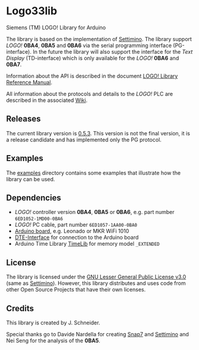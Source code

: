 # Logo33lib
Siemens (TM) LOGO! Library for Arduino

The library is based on the implementation of [Settimino](http://settimino.sourceforge.net/). The library support _LOGO!_ __0BA4__, __0BA5__ and __0BA6__ via the serial programming interface (PG-interface). In the future the library will also support the interface for the _Text Display_ (TD-interface) which is only available for the _LOGO!_ __0BA6__ and __0BA7__.

Information about the API is described in the document [LOGO! Library Reference Manual](/extras/docs/RefManual.md).

All information about the protocols and details to the _LOGO!_ PLC are described in the associated [Wiki](http://github.com/brickpool/logo/wiki).

## Releases
The current library version is [0.5.3](http://github.com/brickpool/logo/releases). This version is not the final version, it is a release candidate and has implemented only the PG protocol.

## Examples
The [examples](http://github.com/brickpool/logo/tree/master/examples) directory contains some examples that illustrate how the library can be used. 

## Dependencies
- _LOGO!_ controller version __0BA4__, __0BA5__ or __0BA6__, e.g. part number `6ED1052-1MD00-0BA6`
- _LOGO!_ PC cable, part number `6ED1057-1AA00-0BA0`
- [Arduino board](http://www.arduino.cc/), e.g. Leonado or MKR WiFi 1010
- [DTE-Interface](https://github.com/brickpool/logo/wiki/DTE-Interface) for connection to the Arduino board
- Arduino Time Library [TimeLib](https://github.com/PaulStoffregen/Time) for memory model `_EXTENDED`

## License
The library is licensed under the [GNU Lesser General Public License v3.0](/LICENSE) (same as [Settimino](http://settimino.sourceforge.net/)). However, this library distributes and uses code from other Open Source Projects that have their own licenses. 

## Credits
This library is created by J. Schneider.

Special thanks go to Davide Nardella for creating [Snap7](http://snap7.sourceforge.net/) and [Settimino](http://settimino.sourceforge.net/) and Nei Seng for the analysis of the __0BA5__.
